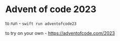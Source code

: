 # Advent of code 2023

to run - `swift run adventofcode23`

to try on your own - https://adventofcode.com/2023
